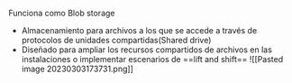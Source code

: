 Funciona como Blob storage
-   Almacenamiento para archivos a los que se accede a través de protocolos de unidades compartidas(Shared drive)
-   Diseñado para ampliar los recursos compartidos de archivos en las instalaciones o implementar escenarios de ==lift and shift==
![[Pasted image 20230303173731.png]]